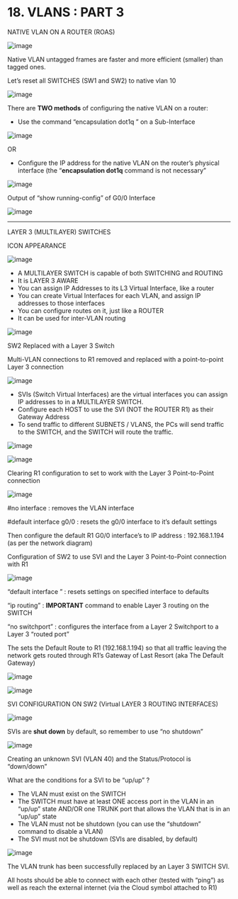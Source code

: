 # 18. VLANS : PART 3

NATIVE VLAN ON A ROUTER (ROAS)

![image](https://github.com/vanhoangkha/CCNA_Course_Notes/assets/images/placeholder.png)

Native VLAN untagged frames are faster and more efficient (smaller) than tagged ones.

Let’s reset all SWITCHES (SW1 and SW2) to native vlan 10

![image](https://github.com/vanhoangkha/CCNA_Course_Notes/assets/images/placeholder.png)



There are **TWO methods** of configuring the native VLAN on a router:

- Use the command “encapsulation dot1q <vlan-id>” on a Sub-Interface

![image](https://github.com/vanhoangkha/CCNA_Course_Notes/assets/images/placeholder.png)


OR

- Configure the IP address for the native VLAN on the router’s physical interface (the “**encapsulation dot1q** <vlan-id> command is not necessary”

![image](https://github.com/vanhoangkha/CCNA_Course_Notes/assets/images/placeholder.png)


Output of “show running-config” of G0/0 Interface

![image](https://github.com/vanhoangkha/CCNA_Course_Notes/assets/images/placeholder.png)


---

LAYER 3 (MULTILAYER) SWITCHES

ICON APPEARANCE

![image](https://github.com/vanhoangkha/CCNA_Course_Notes/assets/images/placeholder.png)


- A MULTILAYER SWITCH is capable of both SWITCHING and ROUTING
- It is LAYER 3 AWARE
- You can assign IP Addresses to its L3 Virtual Interface, like a router
- You can create Virtual Interfaces for each VLAN, and assign IP addresses to those interfaces
- You can configure routes on it, just like a ROUTER
- It can be used for inter-VLAN routing

![image](https://github.com/vanhoangkha/CCNA_Course_Notes/assets/images/placeholder.png)


SW2 Replaced with a Layer 3 Switch

Multi-VLAN connections to R1 removed and replaced with a point-to-point Layer 3 connection

![image](https://github.com/vanhoangkha/CCNA_Course_Notes/assets/images/placeholder.png)


- SVIs (Switch Virtual Interfaces) are the virtual interfaces you can assign IP addresses to in a MULTILAYER SWITCH.
- Configure each HOST to use the SVI (NOT the ROUTER R1) as their Gateway Address
- To send traffic to different SUBNETS / VLANS, the PCs will send traffic to the SWITCH, and the SWITCH will route the traffic.

![image](https://github.com/vanhoangkha/CCNA_Course_Notes/assets/images/placeholder.png)


![image](https://github.com/vanhoangkha/CCNA_Course_Notes/assets/images/placeholder.png)


Clearing R1 configuration to set to work with the Layer 3 Point-to-Point connection

![image](https://github.com/vanhoangkha/CCNA_Course_Notes/assets/images/placeholder.png)


#no interface <sub-interface id> : removes the VLAN interface

#default interface g0/0 : resets the g0/0 interface to it’s default settings

Then configure the default R1 G0/0 interface’s to IP address : 192.168.1.194 (as per the network diagram)

Configuration of SW2 to use SVI and the Layer 3 Point-to-Point connection with R1

![image](https://github.com/vanhoangkha/CCNA_Course_Notes/assets/images/placeholder.png)


“default interface <interface-id>” : resets settings on specified interface to defaults

“ip routing” : **IMPORTANT** command to enable Layer 3 routing on the SWITCH

“no switchport” : configures the interface from a Layer 2 Switchport to a Layer 3 “routed port” 

The sets the Default Route to R1 (192.168.1.194) so that all traffic leaving the network gets routed through R1’s Gateway of Last Resort (aka The Default Gateway)

![image](https://github.com/vanhoangkha/CCNA_Course_Notes/assets/images/placeholder.png)


![image](https://github.com/vanhoangkha/CCNA_Course_Notes/assets/images/placeholder.png)


SVI CONFIGURATION ON SW2 (Virtual LAYER 3 ROUTING INTERFACES)

![image](https://github.com/vanhoangkha/CCNA_Course_Notes/assets/images/placeholder.png)



SVIs are **shut down** by default, so remember to use “no shutdown”

![image](https://github.com/vanhoangkha/CCNA_Course_Notes/assets/images/placeholder.png)


Creating an unknown SVI (VLAN 40) and the Status/Protocol is “down/down”

What are the conditions for a SVI to be “up/up” ? 

- The VLAN must exist on the SWITCH
- The SWITCH must have at least ONE access port in the VLAN in an “up/up” state AND/OR one TRUNK port that allows the VLAN that is in an “up/up” state
- The VLAN must not be shutdown (you can use the “shutdown” command to disable a VLAN)
- The SVI must not be shutdown (SVIs are disabled, by default)

![image](https://github.com/vanhoangkha/CCNA_Course_Notes/assets/images/placeholder.png)


The VLAN trunk has been successfully replaced by an Layer 3 SWITCH SVI.

All hosts should be able to connect with each other (tested with “ping”) as well as reach the external internet (via the Cloud symbol attached to R1)
